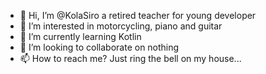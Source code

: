 - 👋 Hi, I’m @KolaSiro a retired teacher for young developer
- 👀 I’m interested in motorcycling, piano and guitar
- 🌱 I’m currently learning Kotlin
- 💞️ I’m looking to collaborate on nothing
- 📫 How to reach me? Just ring the bell on my house...

<!---
KolaSiro/KolaSiro is a ✨ special ✨ repository because its `README.md` (this file) appears on your GitHub profile.
You can click the Preview link to take a look at your changes.
--->
